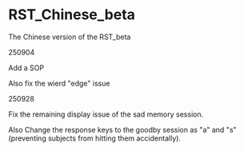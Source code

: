 # RST_Chinese_beta
The Chinese version of the RST_beta

250904

Add a SOP

Also fix the wierd "edge" issue

250928

Fix the remaining display issue of the sad memory session.

Also Change the response keys to the goodby session as "a" and "s" 
(preventing subjects from hitting them accidentally).
